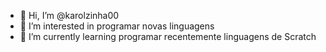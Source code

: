 - 👋 Hi, I’m @karolzinha00
- 👀 I’m interested in  programar novas linguagens 
- 🌱 I’m currently learning programar  recentemente linguagens de Scratch
